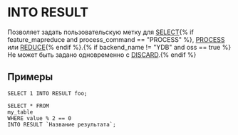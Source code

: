 # INTO RESULT

Позволяет задать пользовательскую метку для [SELECT](../select/index.md){% if feature_mapreduce and process_command == "PROCESS" %}, [PROCESS](../process.md) или [REDUCE](../reduce.md){% endif %}.{% if backend_name != "YDB" and oss == true %} Не может быть задано одновременно с [DISCARD](../discard.md).{% endif %}

## Примеры

```yql
SELECT 1 INTO RESULT foo;
```

```yql
SELECT * FROM
my_table
WHERE value % 2 == 0
INTO RESULT `Название результата`;
```

